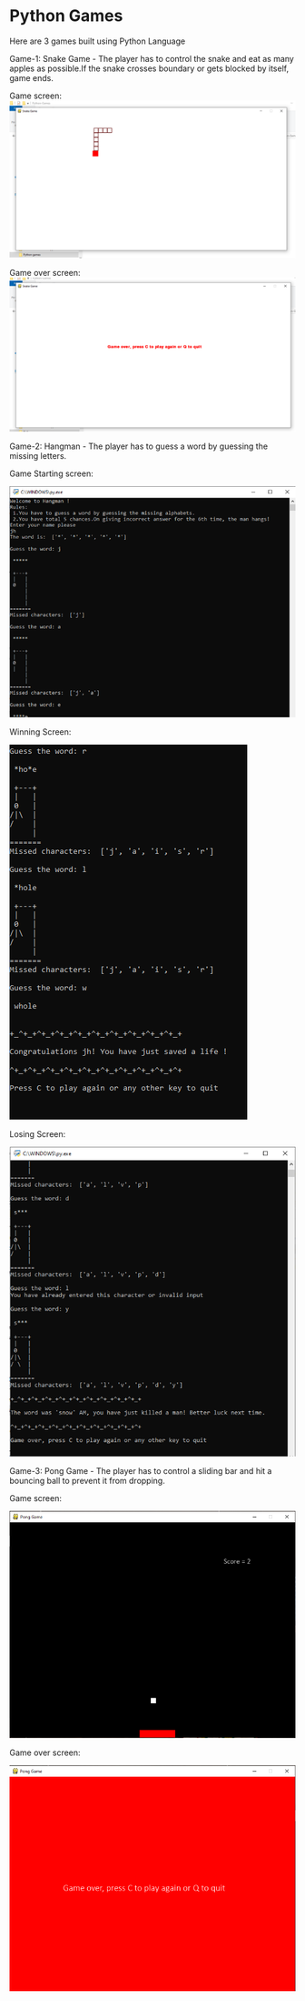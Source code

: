 # Python Games
 Here are 3 games built using Python Language
 
 Game-1: Snake Game - The player has to control the snake and eat as many apples as possible.If the snake crosses boundary or gets blocked by itself, game ends.
 
 Game screen:
 ![Game screen](https://github.com/Aheri-Mondal/Python-Games/blob/master/Game_pictures/snake_game_img1.png)
 
 Game over screen:
 ![Game over screen](https://github.com/Aheri-Mondal/Python-Games/blob/master/Game_pictures/snake_game_img2.png) 
 


 Game-2: 
 Hangman - The player has to guess a word by guessing the missing letters.
 
 Game Starting screen:
 
 ![Game screen 1](https://github.com/Aheri-Mondal/Python-Games/blob/master/Game_pictures/Hangman_pic2.PNG)
  
 Winning Screen:
 
 ![Game screen](https://github.com/Aheri-Mondal/Python-Games/blob/master/Game_pictures/Hangman_pic1.PNG)
  
 Losing Screen:
 
 ![Game screen](https://github.com/Aheri-Mondal/Python-Games/blob/master/Game_pictures/Hangman_pic3.PNG)
 
 
 
 Game-3: Pong Game - The player has to control a sliding bar and hit a bouncing ball to prevent it from dropping.
 
 Game screen:
 
 ![Game screen](https://github.com/Aheri-Mondal/Python-Games/blob/master/Game_pictures/pong_game_1.PNG)
 
 
 Game over screen:
 
 ![Game over screen](https://github.com/Aheri-Mondal/Python-Games/blob/master/Game_pictures/pong_game_2.PNG) 
